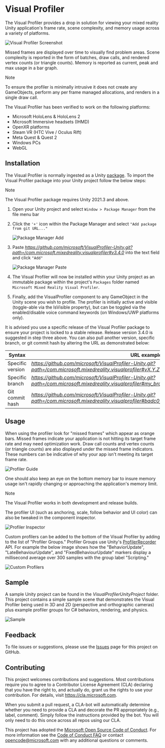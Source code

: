 # Visual Profiler

The Visual Profiler provides a drop in solution for viewing your mixed reality Unity application's frame rate, scene complexity, and memory usage across a variety of platforms.

![Visual Profiler Screenshot](README/Images/ProfilerScreenshot.png)

Missed frames are displayed over time to visually find problem areas. Scene complexity is reported in the form of batches, draw calls, and rendered vertex counts (or triangle counts). Memory is reported as current, peak and max usage in a bar graph.

> [!NOTE]
> To ensure the profiler is minimally intrusive it does not create any GameObjects, perform any per frame managed allocations, and renders in a single draw call.

The Visual Profiler has been verified to work on the following platforms:

- Microsoft HoloLens & HoloLens 2
- Microsoft Immersive headsets (IHMD)
- OpenXR platforms
- Steam VR (HTC Vive / Oculus Rift)
- Meta Quest & Quest 2
- Windows PCs
- WebGL

## Installation

The Visual Profiler is normally ingested as a Unity [package](https://docs.unity3d.com/Manual/Packages.html). To import the Visual Profiler package into your Unity project follow the below steps:

> [!NOTE]
> The Visual Profiler package requires Unity 2021.3 and above.

1. Open your Unity project and select `Window > Package Manager` from the file menu bar

2. Click the `'+'` icon within the Package Manager and select `"Add package from git URL..."`

    ![Package Manager Add](README/Images/PackageManagerAdd.png)
	
3. Paste *https://github.com/microsoft/VisualProfiler-Unity.git?path=/com.microsoft.mixedreality.visualprofiler#v3.4.0* into the text field and click `"Add"`

    ![Package Manager Paste](README/Images/PackageManagerPaste.png)

4. The Visual Profiler will now be installed within your Unity project as an immutable package within the project's `Packages` folder named `Microsoft Mixed Reality Visual Profiler`.

5. Finally, add the VisualProfiler component to any GameObject in the Unity scene you wish to profile. The profiler is initially active and visible (toggle-able via the IsVisible property), but can be toggled via the enabled/disable voice command keywords (on Windows/UWP platforms only).

It is advised you use a specific release of the Visual Profiler package to ensure your project is locked to a stable release. Release version 3.4.0 is suggested in step three above. You can also pull another version, specific branch, or git commit hash by altering the URL as demonstrated below:

| Syntax           | URL example                                                                                                                                               |
|------------------|-----------------------------------------------------------------------------------------------------------------------------------------------------------|
| Specific version | *https://github.com/microsoft/VisualProfiler-Unity.git?path=/com.microsoft.mixedreality.visualprofiler#vX.Y.Z*                                   |
| Specific branch  | *https://github.com/microsoft/VisualProfiler-Unity.git?path=/com.microsoft.mixedreality.visualprofiler#my_branch*                                |
| Git commit hash  | *https://github.com/microsoft/VisualProfiler-Unity.git?path=/com.microsoft.mixedreality.visualprofiler#badc0ffee0ddf00ddead10cc8badf00d1badb002* |

## Usage

When using the profiler look for "missed frames" which appear as orange bars. Missed frames indicate your application is not hitting its target frame rate and may need optimization work. Draw call counts and vertex counts (or triangle counts) are also displayed under the missed frame indicators. These numbers can be indicative of why your app isn't meeting its target frame rate.

![Profiler Guide](README/Images/ProfilerGuide.png)

One should also keep an eye on the bottom memory bar to insure memory usage isn't rapidly changing or approaching the application's memory limit.

> [!NOTE]
> The Visual Profiler works in both development and release builds.

The profiler UI (such as anchoring, scale, follow behavior and UI color) can also be tweaked in the component inspector.

![Profiler Inspector](README/Images/ProfilerInspector.png)

Custom profilers can be added to the bottom of the Visual Profiler by adding to the list of "Profiler Groups." Profiler Groups use Unity's [ProfilerRecorder](https://docs.unity3d.com/ScriptReference/Unity.Profiling.ProfilerRecorder.html) API. For example the below image shows how the "BehaviorUpdate", "LateBehaviourUpdate", and "FixedBehaviourUpdate" markers display a millisecond average over 300 samples with the group label "Scripting."

![Custom Profilers](README/Images/CustomProfilers.png)

## Sample

A sample Unity project can be found in the *VisualProfilerUnityProject* folder. This project contains a simple sample scene that demonstrates the Visual Profiler being used in 3D and 2D (perspective and orthographic cameras) plus example profiler groups for C# behaviors, rendering, and physics.

![Sample](README/Images/Sample.png)

## Feedback

To file issues or suggestions, please use the [Issues](https://github.com/Microsoft/VisualProfiler/issues) page for this project on GitHub.

## Contributing

This project welcomes contributions and suggestions. Most contributions require you to agree to a
Contributor License Agreement (CLA) declaring that you have the right to, and actually do, grant us
the rights to use your contribution. For details, visit https://cla.microsoft.com.

When you submit a pull request, a CLA-bot will automatically determine whether you need to provide
a CLA and decorate the PR appropriately (e.g., label, comment). Simply follow the instructions
provided by the bot. You will only need to do this once across all repos using our CLA.

This project has adopted the [Microsoft Open Source Code of Conduct](https://opensource.microsoft.com/codeofconduct/).
For more information see the [Code of Conduct FAQ](https://opensource.microsoft.com/codeofconduct/faq/) or
contact [opencode@microsoft.com](mailto:opencode@microsoft.com) with any additional questions or comments.
